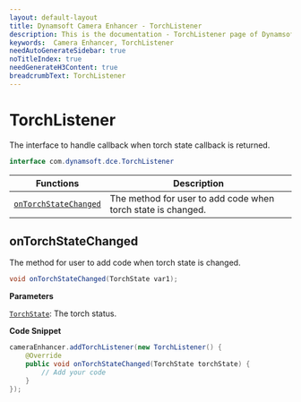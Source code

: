 ```yaml
---
layout: default-layout
title: Dynamsoft Camera Enhancer - TorchListener
description: This is the documentation - TorchListener page of Dynamsoft Camera Enhancer.
keywords:  Camera Enhancer, TorchListener
needAutoGenerateSidebar: true
noTitleIndex: true
needGenerateH3Content: true
breadcrumbText: TorchListener
---
```


# TorchListener

The interface to handle callback when torch state callback is returned.

```java
interface com.dynamsoft.dce.TorchListener
```

| Functions | Description |
| --------- | ----------- |
| [`onTorchStateChanged`](#onTorchStateChanged) | The method for user to add code when torch state is changed. |

## onTorchStateChanged

The method for user to add code when torch state is changed.

```java
void onTorchStateChanged(TorchState var1);
```

**Parameters**

[`TorchState`]({{site.parameter-reference}}index.html#torchstate): The torch status.

**Code Snippet**

```java
cameraEnhancer.addTorchListener(new TorchListener() {
    @Override
    public void onTorchStateChanged(TorchState torchState) {
        // Add your code
    }
});
```
